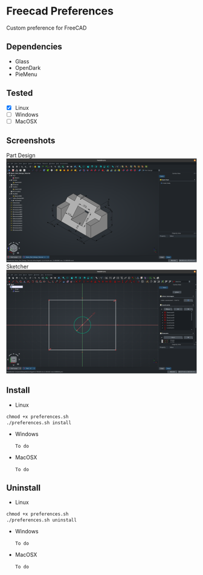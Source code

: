 # Freecad Preferences

Custom preference for FreeCAD

## Dependencies

- Glass
- OpenDark
- PieMenu

## Tested

- [x] Linux
- [ ] Windows
- [ ] MacOSX

## Screenshots

Part Design
![Part Design](assets/screenshot-partdesign.png)
Sketcher
![Sketcher](assets/screenshot-sketcher.png)

## Install

- Linux

```shell
chmod +x preferences.sh
./preferences.sh install
```

- Windows

  `To do`

- MacOSX

  `To do`

## Uninstall

- Linux

```shell
chmod +x preferences.sh
./preferences.sh uninstall
```

- Windows

  `To do`

- MacOSX

  `To do`
